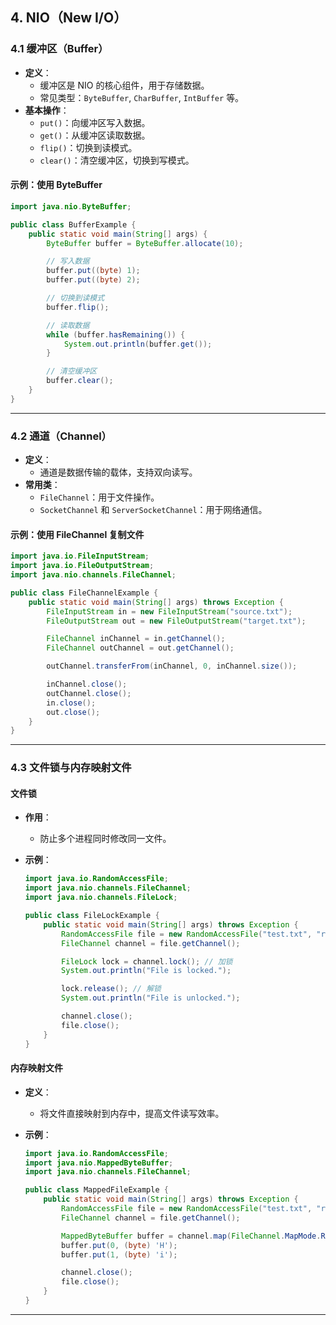 ## **4. NIO（New I/O）**

### **4.1 缓冲区（Buffer）**

- **定义**：
  - 缓冲区是 NIO 的核心组件，用于存储数据。
  - 常见类型：`ByteBuffer`, `CharBuffer`, `IntBuffer` 等。
- **基本操作**：
  - `put()`：向缓冲区写入数据。
  - `get()`：从缓冲区读取数据。
  - `flip()`：切换到读模式。
  - `clear()`：清空缓冲区，切换到写模式。

#### **示例：使用 ByteBuffer**

```java
import java.nio.ByteBuffer;

public class BufferExample {
    public static void main(String[] args) {
        ByteBuffer buffer = ByteBuffer.allocate(10);

        // 写入数据
        buffer.put((byte) 1);
        buffer.put((byte) 2);

        // 切换到读模式
        buffer.flip();

        // 读取数据
        while (buffer.hasRemaining()) {
            System.out.println(buffer.get());
        }

        // 清空缓冲区
        buffer.clear();
    }
}
```

---

### **4.2 通道（Channel）**

- **定义**：
  - 通道是数据传输的载体，支持双向读写。
- **常用类**：
  - `FileChannel`：用于文件操作。
  - `SocketChannel` 和 `ServerSocketChannel`：用于网络通信。

#### **示例：使用 FileChannel 复制文件**

```java
import java.io.FileInputStream;
import java.io.FileOutputStream;
import java.nio.channels.FileChannel;

public class FileChannelExample {
    public static void main(String[] args) throws Exception {
        FileInputStream in = new FileInputStream("source.txt");
        FileOutputStream out = new FileOutputStream("target.txt");

        FileChannel inChannel = in.getChannel();
        FileChannel outChannel = out.getChannel();

        outChannel.transferFrom(inChannel, 0, inChannel.size());

        inChannel.close();
        outChannel.close();
        in.close();
        out.close();
    }
}
```

---

### **4.3 文件锁与内存映射文件**

#### **文件锁**

- **作用**：
  - 防止多个进程同时修改同一文件。
- **示例**：

  ```java
  import java.io.RandomAccessFile;
  import java.nio.channels.FileChannel;
  import java.nio.channels.FileLock;

  public class FileLockExample {
      public static void main(String[] args) throws Exception {
          RandomAccessFile file = new RandomAccessFile("test.txt", "rw");
          FileChannel channel = file.getChannel();

          FileLock lock = channel.lock(); // 加锁
          System.out.println("File is locked.");

          lock.release(); // 解锁
          System.out.println("File is unlocked.");

          channel.close();
          file.close();
      }
  }
  ```

#### **内存映射文件**

- **定义**：
  - 将文件直接映射到内存中，提高文件读写效率。
- **示例**：

  ```java
  import java.io.RandomAccessFile;
  import java.nio.MappedByteBuffer;
  import java.nio.channels.FileChannel;

  public class MappedFileExample {
      public static void main(String[] args) throws Exception {
          RandomAccessFile file = new RandomAccessFile("test.txt", "rw");
          FileChannel channel = file.getChannel();

          MappedByteBuffer buffer = channel.map(FileChannel.MapMode.READ_WRITE, 0, channel.size());
          buffer.put(0, (byte) 'H');
          buffer.put(1, (byte) 'i');

          channel.close();
          file.close();
      }
  }
  ```

---
